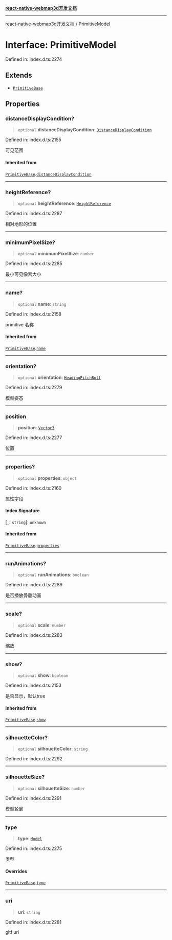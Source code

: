[**react-native-webmap3d开发文档**](../README.md)

***

[react-native-webmap3d开发文档](../globals.md) / PrimitiveModel

# Interface: PrimitiveModel

Defined in: index.d.ts:2274

## Extends

- [`PrimitiveBase`](PrimitiveBase.md)

## Properties

### distanceDisplayCondition?

> `optional` **distanceDisplayCondition**: [`DistanceDisplayCondition`](DistanceDisplayCondition.md)

Defined in: index.d.ts:2155

可见范围

#### Inherited from

[`PrimitiveBase`](PrimitiveBase.md).[`distanceDisplayCondition`](PrimitiveBase.md#distancedisplaycondition)

***

### heightReference?

> `optional` **heightReference**: [`HeightReference`](../enumerations/HeightReference.md)

Defined in: index.d.ts:2287

相对地形的位置

***

### minimumPixelSize?

> `optional` **minimumPixelSize**: `number`

Defined in: index.d.ts:2285

最小可见像素大小

***

### name?

> `optional` **name**: `string`

Defined in: index.d.ts:2158

primitive 名称

#### Inherited from

[`PrimitiveBase`](PrimitiveBase.md).[`name`](PrimitiveBase.md#name)

***

### orientation?

> `optional` **orientation**: [`HeadingPitchRoll`](HeadingPitchRoll.md)

Defined in: index.d.ts:2279

模型姿态

***

### position

> **position**: [`Vector3`](Vector3.md)

Defined in: index.d.ts:2277

位置

***

### properties?

> `optional` **properties**: `object`

Defined in: index.d.ts:2160

属性字段

#### Index Signature

\[`_`: `string`\]: `unknown`

#### Inherited from

[`PrimitiveBase`](PrimitiveBase.md).[`properties`](PrimitiveBase.md#properties)

***

### runAnimations?

> `optional` **runAnimations**: `boolean`

Defined in: index.d.ts:2289

是否播放骨骼动画

***

### scale?

> `optional` **scale**: `number`

Defined in: index.d.ts:2283

缩放

***

### show?

> `optional` **show**: `boolean`

Defined in: index.d.ts:2153

是否显示，默认true

#### Inherited from

[`PrimitiveBase`](PrimitiveBase.md).[`show`](PrimitiveBase.md#show)

***

### silhouetteColor?

> `optional` **silhouetteColor**: `string`

Defined in: index.d.ts:2292

***

### silhouetteSize?

> `optional` **silhouetteSize**: `number`

Defined in: index.d.ts:2291

模型轮廓

***

### type

> **type**: [`Model`](../enumerations/PrimitiveType.md#model)

Defined in: index.d.ts:2275

类型

#### Overrides

[`PrimitiveBase`](PrimitiveBase.md).[`type`](PrimitiveBase.md#type)

***

### uri

> **uri**: `string`

Defined in: index.d.ts:2281

gltf uri
